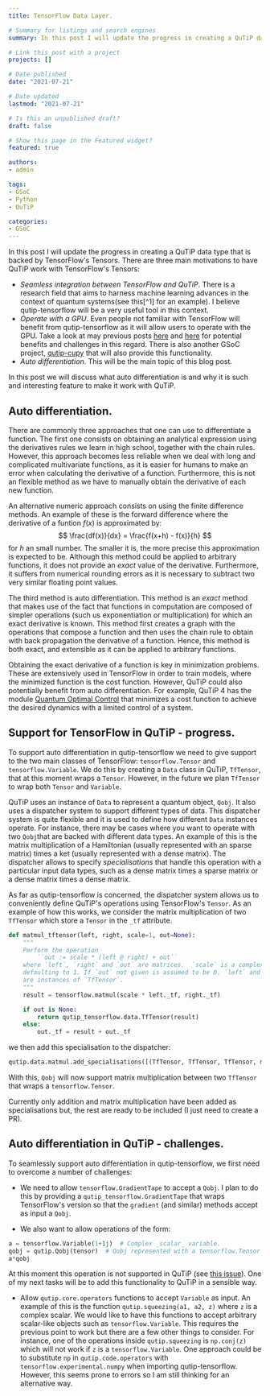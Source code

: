 ```yaml
---
title: TensorFlow Data Layer.

# Summary for listings and search engines
summary: In this post I will update the progress in creating a QuTiP data type that is backed by TensorFlow's Tensors.

# Link this post with a project
projects: []

# Date published
date: "2021-07-21"

# Date updated
lastmod: "2021-07-21"

# Is this an unpublished draft?
draft: false

# Show this page in the Featured widget?
featured: true

authors:
- admin

tags:
- GSoC
- Python
- QuTiP

categories:
- GSoC
---
```


In this post I will update the progress in creating a QuTiP data type that is
backed by TensorFlow's Tensors. There are three main motivations to have QuTiP
work with TensorFlow's Tensors:
- *Seamless integration between TensorFlow and QuTiP*. There is a research
  field that aims to harness machine learning advances in the context of
  quantum systems(see this[^1] for an example).  I believe qutip-tensorflow
  will be a very useful tool in this context.
- *Operate with a GPU*. Even people not familiar with TensorFlow will benefit
  from qutip-tensorflow as it will allow users to operate with the GPU. Take a
  look at may previous posts [here](https://agalicia.netlify.app/post/gsoc_3/)
  and [here](https://agalicia.netlify.app/post/gsoc_2/) for potential benefits
  and challenges in this regard. There is also another GSoC project,
  [qutip-cupy]() that will also provide this functionality.
- *Auto differentiation*. This will be the main topic of this blog post. 

In this post we will discuss what auto differentiation is and why it is such
and interesting feature to make it work with QuTiP. 


## Auto differentiation.
There are commonly three approaches that one can use to differentiate a
function. The first one consists on obtaining an analytical expression using
the derivatives rules we learn in high school, together with the chain rules.
However, this approach becomes less reliable when we deal with long and
complicated multivariate functions, as it is easier for humans to make an error
when calculating the derivative of a function. Furthermore, this is not an
flexible method as we have to manually obtain the derivative of each new
function. 

An alternative numeric approach consists on using the finite difference
methods. An example of these is the forward difference where the derivative of
a funtion $f(x)$ is approximated by:
$$
\frac{df(x)}{dx} = \frac{f(x+h) - f(x)}{h}
$$
for $h$ an small number. The smaller it is, the more precise this approximation
is expected to be. Although this method could be applied to arbitrary
functions, it does not provide an _exact_ value of the derivative. Furthermore,
it suffers from numerical rounding errors as it is necessary to subtract two
very similar floating point values.

The third method is auto differentiation. This method is an _exact_ method that
makes use of the fact that functions in computation are composed of simpler
operations (such us exponentiation or multiplication) for which an exact
derivative is known. This method first creates a graph with the operations that
compose a function and then uses the chain rule to obtain with back propagation
the derivative of a function. Hence, this method is both exact, and extensible
as it can be applied to arbitrary functions.

Obtaining the exact derivative of a function is key in minimization problems.
These are extensively used in TensorFlow in order to train models, where the
minimized function is the cost function. However, QuTiP could also potentially
benefit from auto differentiation. For example, QuTiP 4 has the module [Quantum
Optimal Control](https://qutip.org/docs/4.0.2/guide/guide-control.html) that
minimizes a cost function to achieve the desired dynamics with a
limited control of a system.

## Support for TensorFlow in QuTiP - progress.

To support auto differentiation in qutip-tensorflow we need to give support to the two main
classes of TensorFlow: `tensorflow.Tensor` and `tensorflow.Variable`. We do
this by creating a `Data` class in QuTiP, `TfTensor`, that at this moment wraps
a `Tensor`.  However, in the future we plan `TfTensor` to wrap both `Tensor`
and `Variable`.

QuTiP uses an instance of `Data` to represent a quantum object, `Qobj`. It also
uses a dispatcher system to support different types of data. This dispatcher
system is quite flexible and it is used to define how different `Data`
instances operate.
For instance, there may be cases where you want to operate with two `Qobj`that
are backed with different data types. An example of this is the matrix multiplication
of a Hamiltonian (usually represented with an sparse matrix) times a ket
(usually represented with a dense matrix). The dispatcher allows to
specify _specialisations_ that handle this operation with a particular input data
types, such as a dense matrix times a sparse matrix or a dense matrix times a
dense matrix.

As far as qutip-tensorflow is concerned, the dispatcher system allows us to
conveniently define QuTiP's operations using TensorFlow's `Tensor`. As an
example of how this works, we consider the matrix multiplication of two
`TfTensor` which store a `Tensor` in the `_tf` attribute.
```python
def matmul_tftensor(left, right, scale=1, out=None):
    """
    Perform the operation
        ``out := scale * (left @ right) + out``
    where `left`, `right` and `out` are matrices.  `scale` is a complex scalar,
    defaulting to 1. If `out` not given is assumed to be 0. `left` and right
    are instances of `TfTensor`.
    """
    result = tensorflow.matmul(scale * left._tf, right._tf)

    if out is None:
        return qutip_tensorflow.data.TfTensor(result)
    else:
        out._tf = result + out._tf
```
we then add this specialisation to the dispatcher:
```python
qutip.data.matmul.add_specialisations([(TfTensor, TfTensor, TfTensor, matmul_tftensor)])
```
With this, `Qobj` will now support matrix multiplication between two `TfTensor`
that wraps a `tensorflow.Tensor`.

Currently only addition and matrix multiplication have been added as
specialisations but, the rest are ready to be included (I just need to create
a PR).

## Auto differentiation in QuTiP - challenges.
To seamlessly support auto differentiation in qutip-tensorflow, we first need
to overcome a number of challenges:
- We need to allow `tensorflow.GradientTape` to accept a `Qobj`. I plan to do
  this by providing a `qutip_tensorflow.GradientTape` that wraps TensorFlow's
  version so that the `gradient` (and similar) methods accept as input a `Qobj`.

- We also want to allow operations of the form:
```python
a = tensorflow.Variable(1+1j)  # Complex _scalar_ variable.
qobj = qutip.Qobj(tensor)  # Qobj represented with a tensorflow.Tensor 
a*qobj  
```
At this moment this operation is not supported in QuTiP (see [this
issue](https://github.com/qutip/qutip/issues/1607)). One of my next tasks will
be to add this functionality to QuTiP in a sensible way.

- Allow `qutip.core.operators` functions to accept `Variable` as input. An example of
  this is the function `qutip.squeezing(a1, a2, z)` where `z` is a complex
  scalar. We would like to have this functions to accept arbitrary scalar-like
  objects such as `tensorflow.Variable`. This requires the previous point to
  work but there are a few other things to consider. For instance, one of the
  operations inside `qutip.squeezing` is `np.conj(z)` which will not work
  if `z` is a `tensorflow.Variable`. One approach could be to substitute `np`
  in `qutip.code.operators` with `tensorflow.experimental.numpy` when importing
  qutip-tensorflow. However, this seems prone to errors so I am still thinking
  for an alternative way. 







